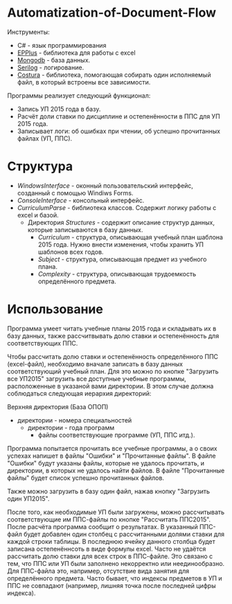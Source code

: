 # Automatization-of-Document-Flow

Инструменты:
 * C# - язык программирования
 * [EPPlus](https://github.com/JanKallman/EPPlus) - библиотека для работы с excel
 * [Mongodb](https://www.mongodb.com/) - база данных.
 * [Serilog](https://serilog.net/) - логирование.
 * [Costura](https://github.com/Fody/Costura) - библиотека, помогающая собирать один исполняемый файл, в который встроены все зависимости.

Программы реализует следующий функционал:
 * Запись УП 2015 года в базу.
 * Расчёт доли ставки по дисциплине и остепенённости в ППС для УП 2015 года.
 * Записывает логи: об ошибках при чтении, об успешно прочитанных файлах (УП, ППС).

# Структура 

 * _WindowsInterface_ - оконный пользовательский интерфейс, созданный с помощью Windiws Forms.
 * _ConsoleInterface_ - консольный интерфейс.
 * _СurriculumParse_ - библиотека классов. Содержит логику работы с excel и базой.
   * Директория _Structures_ - содержит описание структур данных, которые записываются в базу данных.
     * _Curriculum_ - структура, описывающая учебный план шаблона 2015 года. Нужно внести изменения, чтобы хранить УП шаблонов всех годов.
     * _Subject_ - структура, описывающая предмет из учебного плана.
     * _Complexity_ - структура, описывающая трудоемкость определённого предмета. 
  
# Использование

Программа умеет читать учебные планы 2015 года и складывать их в базу данных, также рассчитвывать долю ставки и остепенённость для соответствующих ППС.

Чтобы рассчитать долю ставки и остепенённость определённого ППС (excel-файл), необходимо вначале записать в базу данных соответствующий учебный план.
Для это можно по кнопке "Загрузить все УП2015" загрузить все доступные учебные программы, расположенные в указаной вами директории.
В этом случае должна соблюдаться следующая иерархия директорий:

Верхняя директория (База ОПОП)
* директории - номера специальностей
  * директории - года программ
    * файлы соответствующие программе (УП, ППС итд.).

Программа попытается прочитать все учебные программы, а о своих успехах напишет в файлы "Ошибки" и "Прочитанные файлы".
В файле "Ошибки" будут указаны файлы, которые не удалось прочитать, и директории, в которых не удалось найти файлов.
В файле "Прочитанные файлы" будет список успешно прочитанных файлов.

Также можно загрузить в базу один файл, нажав кнопку "Загрузить один УП2015".

После того, как необходимые УП были загружены, можно рассчитывать соответствующие им ППС-файлы по кнопке "Рассчитать ППС2015". После расчёта программа сообщит о результатах.
В указанный ППС-файл будет добавлен один столбец с рассчитанными долями ставки для каждой строки таблицы. В последнюю ячейку данного столбца будет записана остепенённсоть в виде формулы excel.
Часто не удаётся рассчитать долю ставки для всех строк в ППС-файле. Это связано с тем, что ППС или УП были заполнено некорректно или неединообразно. Для ППС-файла это, например, отсутствие вида занятия для определённого предмета.
Часто бывает, что индексы предметов в УП и ППС не совпадают (например, лишняя точка после последней цифры индекса).

